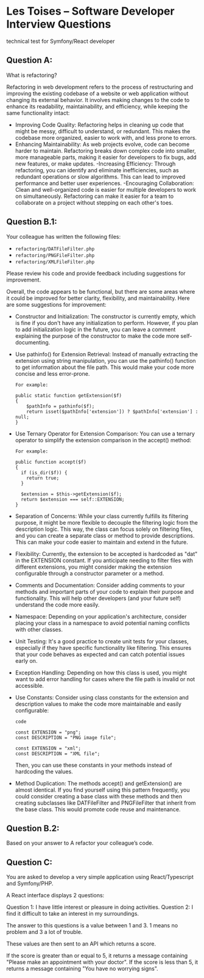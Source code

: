 # Les Toises – Software Developer Interview Questions
technical test for Symfony/React developer


## Question A:

What is refactoring?


Refactoring in web development refers to the process of restructuring and improving the existing codebase of a website or web application without changing its external behavior. It involves making changes to the code to enhance its readability, maintainability, and efficiency, while keeping the same functionality intact:

- Improving Code Quality: Refactoring helps in cleaning up code that might be messy, difficult to understand, or redundant. This makes the codebase more organized, easier to work with, and less prone to errors.
- Enhancing Maintainability: As web projects evolve, code can become harder to maintain. Refactoring breaks down complex code into smaller, more manageable parts, making it easier for developers to fix bugs, add new features, or make updates.
  -Increasing Efficiency: Through refactoring, you can identify and eliminate inefficiencies, such as redundant operations or slow algorithms. This can lead to improved performance and better user experiences.
  -Encouraging Collaboration: Clean and well-organized code is easier for multiple developers to work on simultaneously. Refactoring can make it easier for a team to collaborate on a project without stepping on each other's toes.


## Question B.1:

Your colleague has written the following files:
-	`refactoring/DATFileFilter.php`
-	`refactoring/PNGFileFilter.php`
-	`refactoring/XMLFileFilter.php`

Please review his code and provide feedback including suggestions for improvement.

Overall, the code appears to be functional, but there are some areas where it could be improved for better clarity, 
flexibility, and maintainability. Here are some suggestions for improvement:

- Constructor and Initialization: The constructor is currently empty, which is fine if you don't have any initialization 
to perform. However, if you plan to add initialization logic in the future, you can leave a comment explaining the purpose 
of the constructor to make the code more self-documenting.

- Use pathinfo() for Extension Retrieval: Instead of manually extracting the extension using string manipulation, you 
can use the pathinfo() function to get information about the file path. This would make your code more concise and less 
error-prone.

  `For example:`

      public static function getExtension($f)
      {
          $pathInfo = pathinfo($f);
          return isset($pathInfo['extension']) ? $pathInfo['extension'] : null;
      }

- Use Ternary Operator for Extension Comparison: You can use a ternary operator to simplify the extension comparison in 
the accept() method:

  `For example:`
      
      public function accept($f)
      {
        if (is_dir($f)) {
          return true;
        }

        $extension = $this->getExtension($f);
        return $extension === self::EXTENSION;
      }

- Separation of Concerns: While your class currently fulfills its filtering purpose, it might be more flexible to decouple 
the filtering logic from the description logic. This way, the class can focus solely on filtering files, and you can create 
a separate class or method to provide descriptions. This can make your code easier to maintain and extend in the future.

- Flexibility: Currently, the extension to be accepted is hardcoded as "dat" in the EXTENSION constant. If you anticipate 
needing to filter files with different extensions, you might consider making the extension configurable through a constructor 
parameter or a method.

- Comments and Documentation: Consider adding comments to your methods and important parts of your code to explain their 
purpose and functionality. This will help other developers (and your future self) understand the code more easily.

- Namespace: Depending on your application's architecture, consider placing your class in a namespace to avoid potential 
naming conflicts with other classes.

- Unit Testing: It's a good practice to create unit tests for your classes, especially if they have specific functionality 
like filtering. This ensures that your code behaves as expected and can catch potential issues early on.

- Exception Handling: Depending on how this class is used, you might want to add error handling for cases where the file 
path is invalid or not accessible.

- Use Constants: Consider using class constants for the extension and description values to make the code more maintainable 
and easily configurable:

  `code`
     
      const EXTENSION = "png";
      const DESCRIPTION = "PNG image file";

      const EXTENSION = "xml";
      const DESCRIPTION = "XML file";

  Then, you can use these constants in your methods instead of hardcoding the values.

- Method Duplication: The methods accept() and getExtension() are almost identical. 
If you find yourself using this pattern frequently, you could consider creating a base class with these methods and then 
creating subclasses like DATFileFilter and PNGFileFilter that inherit from the base class. This would promote code reuse
and maintenance.

## Question B.2:

Based on your answer to A refactor your colleague’s code.

## Question C:

You are asked to develop a very simple application using React/Typescript and Symfony/PHP.

A React interface displays 2 questions:

Question 1: I have little interest or pleasure in doing activities.
Question 2: I find it difficult to take an interest in my surroundings.

The answer to this questions is a value between 1 and 3. 1 means no problem and 3 a lot of trouble.

These values are then sent to an API which returns a score.

If the score is greater than or equal to 5, it returns a message containing
"Please make an appointment with your doctor".
If the score is less than 5, it returns a message containing "You have no worrying signs".
